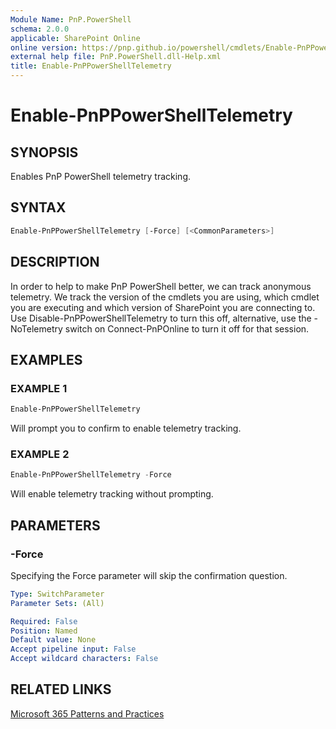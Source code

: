 ```yaml
---
Module Name: PnP.PowerShell
schema: 2.0.0
applicable: SharePoint Online
online version: https://pnp.github.io/powershell/cmdlets/Enable-PnPPowerShellTelemetry.html
external help file: PnP.PowerShell.dll-Help.xml
title: Enable-PnPPowerShellTelemetry
---
```

  
# Enable-PnPPowerShellTelemetry

## SYNOPSIS
Enables PnP PowerShell telemetry tracking.

## SYNTAX

```powershell
Enable-PnPPowerShellTelemetry [-Force] [<CommonParameters>]
```

## DESCRIPTION
In order to help to make PnP PowerShell better, we can track anonymous telemetry. We track the version of the cmdlets you are using, which cmdlet you are executing and which version of SharePoint you are connecting to. Use Disable-PnPPowerShellTelemetry to turn this off, alternative, use the -NoTelemetry switch on Connect-PnPOnline to turn it off for that session.

## EXAMPLES

### EXAMPLE 1
```powershell
Enable-PnPPowerShellTelemetry
```

Will prompt you to confirm to enable telemetry tracking.

### EXAMPLE 2
```powershell
Enable-PnPPowerShellTelemetry -Force
```

Will enable telemetry tracking without prompting.

## PARAMETERS

### -Force
Specifying the Force parameter will skip the confirmation question.

```yaml
Type: SwitchParameter
Parameter Sets: (All)

Required: False
Position: Named
Default value: None
Accept pipeline input: False
Accept wildcard characters: False
```

## RELATED LINKS

[Microsoft 365 Patterns and Practices](https://aka.ms/m365pnp)



